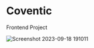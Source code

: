 # Coventic
Frontend Project

![Screenshot 2023-09-18 191011](https://github.com/ankurtehlan/Coventic/assets/84633867/91cda2e4-bb7e-4133-8f87-52a20535a379)
